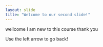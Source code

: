 ```yaml
---
layout: slide
title: "Welcome to our second slide!"
---
```

wellcome
I am new to this course
thank you

Use the left arrow to go back!
